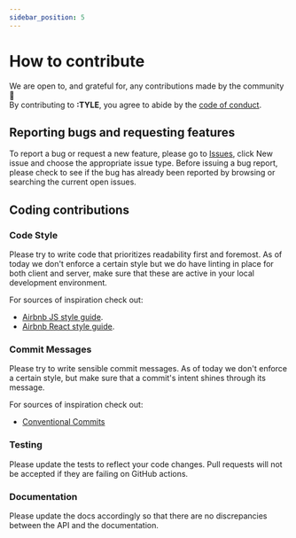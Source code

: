 ```yaml
---
sidebar_position: 5
---
```


# How to contribute

We are open to, and grateful for, any contributions made by the community 🥳  
By contributing to **:TYLE**, you agree to abide by the [code of conduct](https://dotnetfoundation.org/about/code-of-conduct).

## Reporting bugs and requesting features

To report a bug or request a new feature, please go to [Issues](https://github.com/mimir-org/typelibrary/issues), click New issue and choose the appropriate issue type.
Before issuing a bug report, please check to see if the bug has already been reported by browsing or searching the current open issues.

## Coding contributions

### Code Style

Please try to write code that prioritizes readability first and foremost. As of today we don't enforce a certain style but we do have linting in place for both client and server, make sure that these are active in your local development environment.

For sources of inspiration check out:

- [Airbnb JS style guide](https://airbnb.io/javascript/).
- [Airbnb React style guide](https://airbnb.io/javascript/react/).

### Commit Messages

Please try to write sensible commit messages. As of today we don't enforce a certain style, but make sure that a commit's intent shines through its message.

For sources of inspiration check out:

- [Conventional Commits](https://www.conventionalcommits.org)

### Testing

Please update the tests to reflect your code changes. Pull requests will not be accepted if they are failing on GitHub actions.

### Documentation

Please update the docs accordingly so that there are no discrepancies between the API and the documentation.
